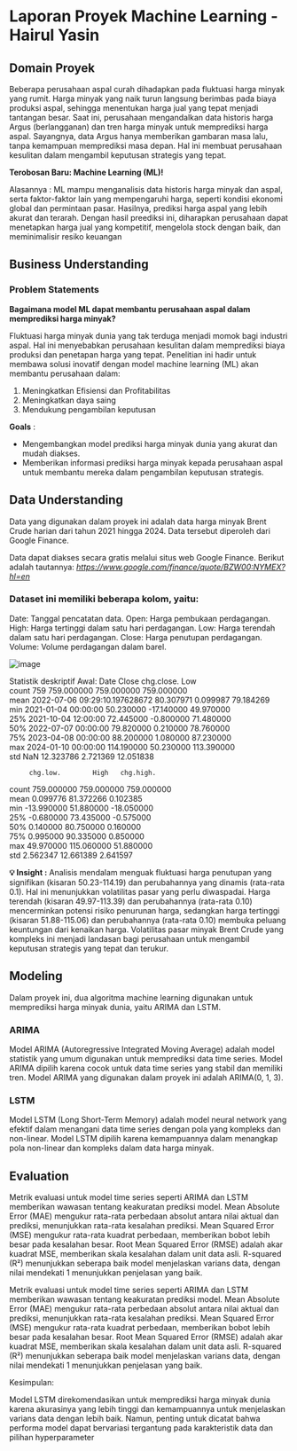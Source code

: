 # Laporan Proyek Machine Learning - Hairul Yasin
## Domain Proyek
Beberapa perusahaan aspal curah dihadapkan pada fluktuasi harga minyak yang rumit. Harga minyak yang naik turun langsung berimbas pada biaya produksi aspal, sehingga menentukan harga jual yang tepat menjadi tantangan besar. Saat ini, perusahaan mengandalkan data historis harga Argus (berlangganan) dan tren harga minyak untuk memprediksi harga aspal.  Sayangnya, data Argus hanya memberikan gambaran masa lalu, tanpa kemampuan memprediksi masa depan. Hal ini membuat perusahaan kesulitan dalam mengambil keputusan strategis yang tepat.

**Terobosan Baru: Machine Learning (ML)!**

Alasannya : ML mampu menganalisis data historis harga minyak dan aspal, serta faktor-faktor lain yang mempengaruhi harga, seperti kondisi ekonomi global dan permintaan pasar. Hasilnya, prediksi harga aspal yang lebih akurat dan terarah. Dengan hasil preediksi ini, diharapkan perusahaan dapat menetapkan harga jual yang kompetitif, mengelola stock dengan baik, dan meminimalisir resiko keuangan

## Business Understanding

### Problem Statements

**Bagaimana model ML dapat membantu perusahaan aspal dalam memprediksi harga minyak?**

Fluktuasi harga minyak dunia yang tak terduga menjadi momok bagi industri aspal. Hal ini menyebabkan perusahaan kesulitan dalam memprediksi biaya produksi dan penetapan harga yang tepat. Penelitian ini hadir untuk membawa solusi inovatif dengan model machine learning (ML) akan membantu perusahaan dalam:
1. Meningkatkan Efisiensi dan Profitabilitas
2. Meningkatkan daya saing
3. Mendukung pengambilan keputusan

**Goals** :
- Mengembangkan model prediksi harga minyak dunia yang akurat dan mudah diakses.
- Memberikan informasi prediksi harga minyak kepada perusahaan aspal untuk membantu mereka dalam pengambilan keputusan strategis.

## Data Understanding

Data yang digunakan dalam proyek ini adalah data harga minyak Brent Crude harian dari tahun 2021 hingga 2024. Data tersebut diperoleh dari Google Finance.

Data dapat diakses secara gratis melalui situs web Google Finance. Berikut adalah tautannya: _https://www.google.com/finance/quote/BZW00:NYMEX?hl=en_

### Dataset ini memiliki beberapa kolom, yaitu:
Date: Tanggal pencatatan data.
Open: Harga pembukaan perdagangan.
High: Harga tertinggi dalam satu hari perdagangan.
Low: Harga terendah dalam satu hari perdagangan.
Close: Harga penutupan perdagangan.
Volume: Volume perdagangan dalam barel.

![image](https://github.com/hairulysin/streamlitDashboard/assets/90087096/85e9a047-af49-4961-94ca-4a6f0ad32acf)

Statistik deskriptif Awal:
                                Date       Close  chg.close.         Low  \
count                            759  759.000000  759.000000  759.000000   
mean   2022-07-06 09:29:10.197628672   80.307971    0.099987   79.184269   
min              2021-01-04 00:00:00   50.230000  -17.140000   49.970000   
25%              2021-10-04 12:00:00   72.445000   -0.800000   71.480000   
50%              2022-07-07 00:00:00   79.820000    0.210000   78.760000   
75%              2023-04-08 00:00:00   88.200000    1.080000   87.230000   
max              2024-01-10 00:00:00  114.190000   50.230000  113.390000   
std                              NaN   12.323786    2.721369   12.051838   

         chg.low.        High   chg.high.  
count  759.000000  759.000000  759.000000  
mean     0.099776   81.372266    0.102385  
min    -13.990000   51.880000  -18.050000  
25%     -0.680000   73.435000   -0.575000  
50%      0.140000   80.750000    0.160000  
75%      0.995000   90.335000    0.850000  
max     49.970000  115.060000   51.880000  
std      2.562347   12.661389    2.641597  

**💡 Insight :**
Analisis mendalam menguak fluktuasi harga penutupan yang signifikan (kisaran 50.23-114.19) dan perubahannya yang dinamis (rata-rata 0.1). Hal ini menunjukkan volatilitas pasar yang perlu diwaspadai. Harga terendah (kisaran 49.97-113.39) dan perubahannya (rata-rata 0.10) mencerminkan potensi risiko penurunan harga, sedangkan harga tertinggi (kisaran 51.88-115.06) dan perubahannya (rata-rata 0.10) membuka peluang keuntungan dari kenaikan harga. Volatilitas pasar minyak Brent Crude yang kompleks ini menjadi landasan bagi perusahaan untuk mengambil keputusan strategis yang tepat dan terukur. 

## Modeling
Dalam proyek ini, dua algoritma machine learning digunakan untuk memprediksi harga minyak dunia, yaitu ARIMA dan LSTM.

### ARIMA
Model ARIMA (Autoregressive Integrated Moving Average) adalah model statistik yang umum digunakan untuk memprediksi data time series. Model ARIMA dipilih karena cocok untuk data time series yang stabil dan memiliki tren. Model ARIMA yang digunakan dalam proyek ini adalah ARIMA(0, 1, 3).

### LSTM
Model LSTM (Long Short-Term Memory) adalah model neural network yang efektif dalam menangani data time series dengan pola yang kompleks dan non-linear. Model LSTM dipilih karena kemampuannya dalam menangkap pola non-linear dan kompleks dalam data harga minyak.

## Evaluation

Metrik evaluasi untuk model time series seperti ARIMA dan LSTM memberikan wawasan tentang keakuratan prediksi model. Mean Absolute Error (MAE) mengukur rata-rata perbedaan absolut antara nilai aktual dan prediksi, menunjukkan rata-rata kesalahan prediksi. Mean Squared Error (MSE) mengukur rata-rata kuadrat perbedaan, memberikan bobot lebih besar pada kesalahan besar. Root Mean Squared Error (RMSE) adalah akar kuadrat MSE, memberikan skala kesalahan dalam unit data asli. R-squared (R²) menunjukkan seberapa baik model menjelaskan varians data, dengan nilai mendekati 1 menunjukkan penjelasan yang baik.

Metrik evaluasi untuk model time series seperti ARIMA dan LSTM memberikan wawasan tentang keakuratan prediksi model. Mean Absolute Error (MAE) mengukur rata-rata perbedaan absolut antara nilai aktual dan prediksi, menunjukkan rata-rata kesalahan prediksi. Mean Squared Error (MSE) mengukur rata-rata kuadrat perbedaan, memberikan bobot lebih besar pada kesalahan besar. Root Mean Squared Error (RMSE) adalah akar kuadrat MSE, memberikan skala kesalahan dalam unit data asli. R-squared (R²) menunjukkan seberapa baik model menjelaskan varians data, dengan nilai mendekati 1 menunjukkan penjelasan yang baik.

Kesimpulan:

Model LSTM direkomendasikan untuk memprediksi harga minyak dunia karena akurasinya yang lebih tinggi dan kemampuannya untuk menjelaskan varians data dengan lebih baik. Namun, penting untuk dicatat bahwa performa model dapat bervariasi tergantung pada karakteristik data dan pilihan hyperparameter
